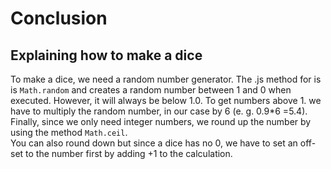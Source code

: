 # Conclusion 

## Explaining how to make a dice

To make a dice, we need a random number generator. The .js method for is is `Math.random` and creates a random number between 1 and 0 when executed. However, it will always be below 1.0.
To get numbers above 1. we have to multiply the random number, in our case by 6 (e. g. 0.9*6 =5.4).
Finally, since we only need integer numbers, we round up the number by using the method `Math.ceil`. <br>
You can also round down but since a dice has no 0, we have to set an off-set to the number first by adding +1 to the calculation.